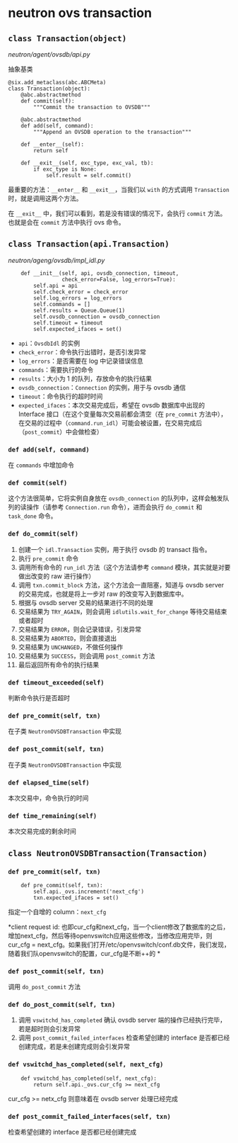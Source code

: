 # neutron ovs transaction

## `class Transaction(object)`

*neutron/agent/ovsdb/api.py*

抽象基类


```
@six.add_metaclass(abc.ABCMeta)
class Transaction(object):
    @abc.abstractmethod
    def commit(self):
        """Commit the transaction to OVSDB"""

    @abc.abstractmethod
    def add(self, command):
        """Append an OVSDB operation to the transaction"""

    def __enter__(self):
        return self

    def __exit__(self, exc_type, exc_val, tb):
        if exc_type is None:
            self.result = self.commit()
```

最重要的方法：`__enter__` 和 `__exit__`，当我们以 `with` 的方式调用 `Transaction` 时，就是调用这两个方法。

在 `__exit__` 中，我们可以看到，若是没有错误的情况下，会执行 `commit` 方法。也就是会在 `commit` 方法中执行 ovs 命令。

## `class Transaction(api.Transaction)`

*neutron/ageng/ovsdb/impl_idl.py*

```
    def __init__(self, api, ovsdb_connection, timeout,
                 check_error=False, log_errors=True):
        self.api = api
        self.check_error = check_error
        self.log_errors = log_errors
        self.commands = []
        self.results = Queue.Queue(1)
        self.ovsdb_connection = ovsdb_connection
        self.timeout = timeout
        self.expected_ifaces = set()
```

* `api`：`OvsdbIdl` 的实例
* `check_error`：命令执行出错时，是否引发异常
* `log_errors`：是否需要在 log 中记录错误信息
* `commands`：需要执行的命令
* `results`：大小为 1 的队列，存放命令的执行结果
* `ovsdb_connection`：`Connection` 的实例，用于与 ovsdb 通信
* `timeout`：命令执行的超时时间
* `expected_ifaces`：本次交易完成后，希望在 ovsdb 数据库中出现的 Interface 接口（在这个变量每次交易前都会清空（在 `pre_commit` 方法中），在交易的过程中（`command.run_idl`）可能会被设置，在交易完成后（`post_commit`）中会做检查）

### `def add(self, command)`

在 `commands` 中增加命令

### `def commit(self)`

这个方法很简单，它将实例自身放在 `ovsdb_connection` 的队列中，这样会触发队列的读操作（请参考 `Connection.run` 命令），进而会执行 `do_commit` 和 `task_done` 命令。

### `def do_commit(self)`

1. 创建一个 `idl.Transaction` 实例，用于执行 ovsdb 的 transact 指令。
2. 执行 `pre_commit` 命令
3. 调用所有命令的 `run_idl` 方法（这个方法请参考 `command` 模块，其实就是对要做出改变的 raw 进行操作）
4. 调用 `txn.commit_block` 方法，这个方法会一直阻塞，知道与 ovsdb server 的交易完成，也就是将上一步对 raw 的改变写入到数据库中。
5. 根据与 ovsdb server 交易的结果进行不同的处理
 1. 交易结果为 `TRY_AGAIN`，则会调用 `idlutils.wait_for_change` 等待交易结束或者超时
 2. 交易结果为 `ERROR`，则会记录错误，引发异常
 3. 交易结果为 `ABORTED`，则会直接退出
 4. 交易结果为 `UNCHANGED`，不做任何操作
 5. 交易结果为 `SUCCESS`，则会调用 `post_commit` 方法
6. 最后返回所有命令的执行结果

### `def timeout_exceeded(self)` 

判断命令执行是否超时

### `def pre_commit(self, txn)`

在子类 `NeutronOVSDBTransaction` 中实现

### `def post_commit(self, txn)`

在子类 `NeutronOVSDBTransaction` 中实现

### `def elapsed_time(self)`

本次交易中，命令执行的时间

### `def time_remaining(self)`

本次交易完成的剩余时间

## `class NeutronOVSDBTransaction(Transaction)`

### `def pre_commit(self, txn)`

```
    def pre_commit(self, txn):
        self.api._ovs.increment('next_cfg')
        txn.expected_ifaces = set()
```

指定一个自增的 column：`next_cfg`

*client request id: 也即cur_cfg和next_cfg，当一个client修改了数据库的之后，增加next_cfg，然后等待openvswitch应用这些修改，当修改应用完毕，则cur_cfg = next_cfg。如果我们打开/etc/openvswitch/conf.db文件，我们发现，随着我们队openvswitch的配置，cur_cfg是不断++的 *

### `def post_commit(self, txn)`

调用 `do_post_commit` 方法

### `def do_post_commit(self, txn)`

1. 调用 `vswitchd_has_completed` 确认 ovsdb server 端的操作已经执行完毕，若是超时则会引发异常
2. 调用 `post_commit_failed_interfaces` 检查希望创建的 interface 是否都已经创建完成，若是未创建完成则会引发异常

### `def vswitchd_has_completed(self, next_cfg)`

```
    def vswitchd_has_completed(self, next_cfg):
        return self.api._ovs.cur_cfg >= next_cfg
```

cur_cfg >= netx_cfg 则意味着在 ovsdb server 处理已经完成

### `def post_commit_failed_interfaces(self, txn)`

检查希望创建的 interface 是否都已经创建完成

